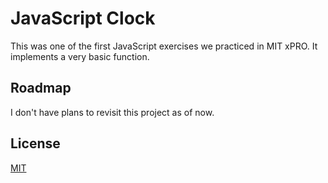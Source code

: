 
# JavaScript Clock

This was one of the first JavaScript exercises we practiced in MIT xPRO. It implements a very basic function.
## Roadmap

I don't have plans to revisit this project as of now.
## License

[MIT](https://choosealicense.com/licenses/mit/)

